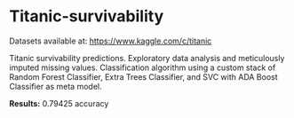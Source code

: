 # Titanic-survivability
Datasets available at:
https://www.kaggle.com/c/titanic

Titanic survivability predictions. Exploratory data analysis and meticulously imputed missing values. Classification algorithm using a custom stack of Random Forest Classifier, Extra Trees Classifier, and SVC with ADA Boost Classifier as meta model.	

<b>Results:</b> 0.79425 accuracy

